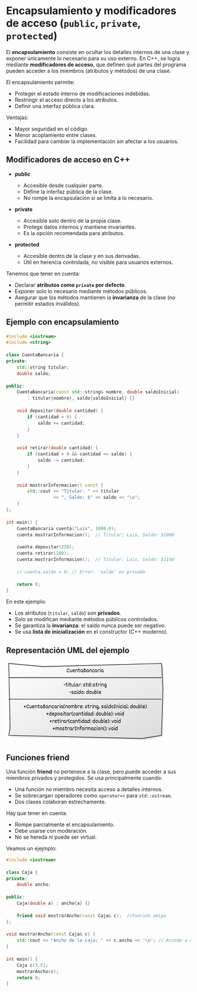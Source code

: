 # Encapsulamiento y modificadores de acceso (`public`, `private`, `protected`)

El **encapsulamiento** consiste en ocultar los detalles internos de una clase y exponer únicamente lo necesario para su uso externo. En C++, se logra mediante **modificadores de acceso**, que definen qué partes del programa pueden acceder a los miembros (atributos y métodos) de una clase.

El encapsulamiento permite:

* Proteger el estado interno de modificaciones indebidas.
* Restringir el acceso directo a los atributos.
* Definir una interfaz pública clara.

Ventajas:

* Mayor seguridad en el código.
* Menor acoplamiento entre clases.
* Facilidad para cambiar la implementación sin afectar a los usuarios.

## Modificadores de acceso en C++

* **public**

  * Accesible desde cualquier parte.
  * Define la interfaz pública de la clase.
  * No rompe la encapsulación si se limita a lo necesario.

* **private**

  * Accesible solo dentro de la propia clase.
  * Protege datos internos y mantiene invariantes.
  * Es la opción recomendada para atributos.

* **protected**

  * Accesible dentro de la clase y en sus derivadas.
  * Útil en herencia controlada, no visible para usuarios externos.

Tenemos que tener en cuenta:

* Declarar **atributos como `private` por defecto**.
* Exponer solo lo necesario mediante métodos públicos.
* Asegurar que los métodos mantienen la **invarianza** de la clase (no permitir estados inválidos).


## Ejemplo con encapsulamiento

```cpp
#include <iostream>
#include <string>

class CuentaBancaria {
private:
    std::string titular;
    double saldo;

public:
    CuentaBancaria(const std::string& nombre, double saldoInicial)
        : titular{nombre}, saldo{saldoInicial} {}

    void depositar(double cantidad) {
        if (cantidad > 0) {
            saldo += cantidad;
        }
    }

    void retirar(double cantidad) {
        if (cantidad > 0 && cantidad <= saldo) {
            saldo -= cantidad;
        }
    }

    void mostrarInformacion() const {
        std::cout << "Titular: " << titular
                  << ", Saldo: $" << saldo << "\n";
    }
};

int main() {
    CuentaBancaria cuenta("Luis", 1000.0);
    cuenta.mostrarInformacion();  // Titular: Luis, Saldo: $1000

    cuenta.depositar(250);
    cuenta.retirar(100);
    cuenta.mostrarInformacion();  // Titular: Luis, Saldo: $1150

    // cuenta.saldo = 0; // Error: 'saldo' es privado

    return 0;
}
```

En este ejemplo:

* Los atributos (`titular`, `saldo`) son **privados**.
* Solo se modifican mediante métodos públicos controlados.
* Se garantiza la **invarianza**: el saldo nunca puede ser negativo.
* Se usa **lista de inicialización** en el constructor (C++ moderno).

## Representación UML del ejemplo

![diagrama2](img/diagrama2.png)


## Funciones friend

Una función **friend** no pertenece a la clase, pero puede acceder a sus miembros privados y protegidos. Se usa principalmente cuando:

* Una función no miembro necesita acceso a detalles internos.
* Se sobrecargan operadores como `operator<<` para `std::ostream`.
* Dos clases colaboran estrechamente.

Hay que tener en cuenta:

* Rompe parcialmente el encapsulamiento.
* Debe usarse con moderación.
* No se hereda ni puede ser virtual.

Veamos un ejejmplo:

```cpp
#include <iostream>

class Caja {
private:
    double ancho;

public:
    Caja(double a) : ancho{a} {}

    friend void mostrarAncho(const Caja& c);  //Función amiga
};

void mostrarAncho(const Caja& c) {
    std::cout << "Ancho de la caja: " << c.ancho << '\n'; // Accede a un atributo privado
}

int main() {
    Caja c(3.5);
    mostrarAncho(c);
    return 0;
}
```

